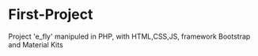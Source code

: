 # First-Project
Project 'e_fly' manipuled in PHP, with HTML,CSS,JS, framework Bootstrap and Material Kits
